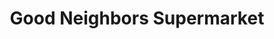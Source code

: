 ---
title: "Good Neighbors Supermarket"
url: /ridgewood/good-neighbors-supermarket/
shop: Supermarkt
---